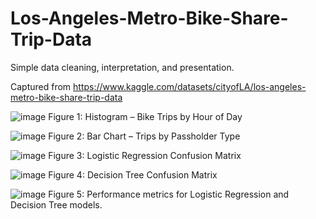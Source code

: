 # Los-Angeles-Metro-Bike-Share-Trip-Data


Simple data cleaning, interpretation, and presentation. 

Captured from https://www.kaggle.com/datasets/cityofLA/los-angeles-metro-bike-share-trip-data

![image](https://github.com/user-attachments/assets/93acb06a-1fa9-433c-863b-eb774d295625)
Figure 1: Histogram – Bike Trips by Hour of Day

![image](https://github.com/user-attachments/assets/4b4f8262-ba97-4b22-b893-ad1be8420214)
Figure 2: Bar Chart – Trips by Passholder Type

![image](https://github.com/user-attachments/assets/008bdbf2-6764-4271-bb5f-e6682724bd5d)
Figure 3: Logistic Regression Confusion Matrix

![image](https://github.com/user-attachments/assets/813af107-f441-46ac-afc5-3b5408ab1cde)
Figure 4: Decision Tree Confusion Matrix

![image](https://github.com/user-attachments/assets/139b94a3-668b-4bb0-96a8-3f7258f50c8b)
Figure 5: Performance metrics for Logistic Regression and Decision Tree models.
